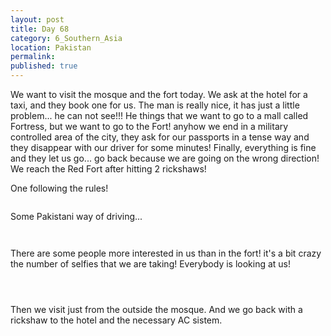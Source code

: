 ```yaml
---
layout: post
title: Day 68
category: 6_Southern_Asia
location: Pakistan
permalink: 
published: true
---
```


We want to visit the mosque and the fort today. We ask at the hotel for a taxi, and they book one for us. The man is really nice, it has just a little problem... he can not see!!! He things that we want to go to a mall called Fortress, but we want to go to the Fort! anyhow we end in a military controlled area of the city, they ask for our passports in a tense way and they disappear with our driver for some minutes! Finally, everything is fine and they let us go... go back because we are going on the wrong direction! We reach the Red Fort after hitting 2 rickshaws!

One following the rules!

<p><a
href="https://lh3.googleusercontent.com/Blc8tej2d-3yO0e2nZYtYUGQzxaXaHSuN9M_soQOt0fk6bsxNla52wcD8osbA14s9sX_JQc_5RiddZfwKYolHNd_koNEGb0EZ9mUn-ts8lRLdmOmVCPokKTzC2EDYSZtKSmw-w8XC5bT1IEzodCQmBSEFj4ViVsX9RZPmZjdJ9djQzt3lz69scVffX-CzX8ilRl7kzt_RtQ1Xl7sODfUR5l_jOEAqeNygKz8bxs1Esp76S-KwtQTbyAA5R_Y8WdiVsIINTolkw6fCxo9GjtdZ_ZdD_iAPyAv_h8xwssnYLoHZJjIhkNwgIPkqktV8er-UMffJhEHgPtd2i5QTkR3cdxGt7022mSkJdqtRzq-2YnsKf8ZeoLYBEEiSGH54xD0WmrRISdedUWlp8BK5C1oyPecv5tQVkPxEIFh_LzQh5aEmczKMR2AxaaTdtds6b21x78CqS2cIBmX8LRZXlMKAQczlUZ0-2fUryBg3vIOfxE4h0E3G1Nv4iadqwSCuU7ssXQgS0dvVTxYkjflAITlRT7RKMnAqlxZbaBL-NvpUNb60gy9hMfXaXE4PIYkR-YhT-HhGVvJ4qYeilnWu1TY0YyBCyuxtpYFfjNdpe_PY1rz8ne24k4yqWdfAb16IPlrLf_Z-7XyMuhZZ_S9z9Do0XVfWUOpDQ9pZRT56CQ98p_UvunxzfMK5WkJ-w=w1044-h783-no"><img 
src="https://lh3.googleusercontent.com/Blc8tej2d-3yO0e2nZYtYUGQzxaXaHSuN9M_soQOt0fk6bsxNla52wcD8osbA14s9sX_JQc_5RiddZfwKYolHNd_koNEGb0EZ9mUn-ts8lRLdmOmVCPokKTzC2EDYSZtKSmw-w8XC5bT1IEzodCQmBSEFj4ViVsX9RZPmZjdJ9djQzt3lz69scVffX-CzX8ilRl7kzt_RtQ1Xl7sODfUR5l_jOEAqeNygKz8bxs1Esp76S-KwtQTbyAA5R_Y8WdiVsIINTolkw6fCxo9GjtdZ_ZdD_iAPyAv_h8xwssnYLoHZJjIhkNwgIPkqktV8er-UMffJhEHgPtd2i5QTkR3cdxGt7022mSkJdqtRzq-2YnsKf8ZeoLYBEEiSGH54xD0WmrRISdedUWlp8BK5C1oyPecv5tQVkPxEIFh_LzQh5aEmczKMR2AxaaTdtds6b21x78CqS2cIBmX8LRZXlMKAQczlUZ0-2fUryBg3vIOfxE4h0E3G1Nv4iadqwSCuU7ssXQgS0dvVTxYkjflAITlRT7RKMnAqlxZbaBL-NvpUNb60gy9hMfXaXE4PIYkR-YhT-HhGVvJ4qYeilnWu1TY0YyBCyuxtpYFfjNdpe_PY1rz8ne24k4yqWdfAb16IPlrLf_Z-7XyMuhZZ_S9z9Do0XVfWUOpDQ9pZRT56CQ98p_UvunxzfMK5WkJ-w=w1044-h783-no" class="oversize" alt=""></a></p>

Some Pakistani way of driving...

<p><a
href="https://lh3.googleusercontent.com/52dqg4zu6HNt7SSufYTJwijmy-1eKbeAYvb7WLtTBqS5VLi-7tsLcxWHgKdib5s2c1d-dcgunVGYZZN7rcTN_jUU8-Sg9s9S3OG_ZwJuguyZXGsoRwZP4WPYhQTFg3muG2ioDIQu5jwIi5t7K7f-gIroMGuSYqlE96CqLkjl-8JXzMnmcLu4LWFtPMnspX_gjZ1-T2jNw5AWg6C1JgDFpCCNqQtkwC2wHxGXsWcLYh7HqpXSRzCdGcbm4mJsLqNgeqNlg8Ah2_jivcVNoSTX7mc9RcL1xKvAS84UNOc5HLDTOXJgr3XnLieHM1FCVB54CuoWg9qRbAEnlXLZaACSLpfBee-etrgPphw4MwP3G8MHnbkSeD8YNiwgW4jtXq2uFZEmVkw4rvRxZeL7lGfIYQ3BKLginjXMw61ZSGDuPm716ptGC0rJmJ5XxBsdXGsFxApnhN_oRC1jh7BcdBCH68c5USgRbOm9f5VNhz3l3-Xm7rcdTjah3gZLrSbM_EMsxhE7vFTubktYVisPTm4wQ216_QnixPYllmCjehJt_oMiKNUBH3NMKNZjw3RX6KfbYQqnPCfQ9b478mXbshW4N0EoMnfZDcXlBuDT1yUkWBjmVD7_HzPUyibM8eMnvfs-7c3TGQu87pERo6QiA0-dDJUrQUtWF9J_wdUnxyHapFRWjC7lZdLUbstO2w=w1044-h783-no"><img 
src="https://lh3.googleusercontent.com/52dqg4zu6HNt7SSufYTJwijmy-1eKbeAYvb7WLtTBqS5VLi-7tsLcxWHgKdib5s2c1d-dcgunVGYZZN7rcTN_jUU8-Sg9s9S3OG_ZwJuguyZXGsoRwZP4WPYhQTFg3muG2ioDIQu5jwIi5t7K7f-gIroMGuSYqlE96CqLkjl-8JXzMnmcLu4LWFtPMnspX_gjZ1-T2jNw5AWg6C1JgDFpCCNqQtkwC2wHxGXsWcLYh7HqpXSRzCdGcbm4mJsLqNgeqNlg8Ah2_jivcVNoSTX7mc9RcL1xKvAS84UNOc5HLDTOXJgr3XnLieHM1FCVB54CuoWg9qRbAEnlXLZaACSLpfBee-etrgPphw4MwP3G8MHnbkSeD8YNiwgW4jtXq2uFZEmVkw4rvRxZeL7lGfIYQ3BKLginjXMw61ZSGDuPm716ptGC0rJmJ5XxBsdXGsFxApnhN_oRC1jh7BcdBCH68c5USgRbOm9f5VNhz3l3-Xm7rcdTjah3gZLrSbM_EMsxhE7vFTubktYVisPTm4wQ216_QnixPYllmCjehJt_oMiKNUBH3NMKNZjw3RX6KfbYQqnPCfQ9b478mXbshW4N0EoMnfZDcXlBuDT1yUkWBjmVD7_HzPUyibM8eMnvfs-7c3TGQu87pERo6QiA0-dDJUrQUtWF9J_wdUnxyHapFRWjC7lZdLUbstO2w=w1044-h783-no" class="oversize" alt=""></a></p>

<p><a
href="https://lh3.googleusercontent.com/Y91xGpEjBZOllULQCLYxbY__P375ilJXWb9YBMeIY0Pj5JsMeyHSlpIWlwM2T5l7MVULpZMwQijn30VDQBaixf3ghenhZellbON33qdVRhyzJRaF4OLqDmMenR4L5Ug7Sl0pr59DkWupPidvf3ugIXJEYYQJRy8Cu0R7FnW4mpdHnRJ5187BMNBRvUBRlSD3aLRBSjMo-v0YBaCo5zCkgVRLR4hZJHKezcaCEatty7o-ndVfvtw9nUHhl5xKfpAPS6TrGB2Nfv4FHUcAKyMNrSiAgRRBiwSqtbx8oCwVL23ylIZnSk0lKFJMaU60W8TesKkjzl5V9ktP3xRw5gmnSibFGrmLmCNm2phfWznTc00yDLYQ78QbSSRhwjO0r2dunvuJWslFA_B_-9aTGKYIs5SHcey7gJE3QBlbVk-fsey_V_Zf5SsSoH5SZm6fQrbNnM9aAJRT3D0uRRBp-3vJ3lfHafEuxUaqtKLFmpMzhP6SPm4FlTk0ws_ZYt9uzY0gjgv4WYm1CAFuy9OY8UqqL0Ciqe4ABFL21sgiZfteHShchmnYL71M7x8KyAYSa8R09mjud-5vxpC8xjzXWw9yZZQv42SNHqrYHoQj63V8YbvsZjE1AkKnyJmqR8HX4Rrsflsyc-TS7GBMmUzYHI-rlqs1uwCEWBg3DGpK5AZeB8mXc0XE1j6lGbFZPg=w1044-h783-no"><img 
src="https://lh3.googleusercontent.com/Y91xGpEjBZOllULQCLYxbY__P375ilJXWb9YBMeIY0Pj5JsMeyHSlpIWlwM2T5l7MVULpZMwQijn30VDQBaixf3ghenhZellbON33qdVRhyzJRaF4OLqDmMenR4L5Ug7Sl0pr59DkWupPidvf3ugIXJEYYQJRy8Cu0R7FnW4mpdHnRJ5187BMNBRvUBRlSD3aLRBSjMo-v0YBaCo5zCkgVRLR4hZJHKezcaCEatty7o-ndVfvtw9nUHhl5xKfpAPS6TrGB2Nfv4FHUcAKyMNrSiAgRRBiwSqtbx8oCwVL23ylIZnSk0lKFJMaU60W8TesKkjzl5V9ktP3xRw5gmnSibFGrmLmCNm2phfWznTc00yDLYQ78QbSSRhwjO0r2dunvuJWslFA_B_-9aTGKYIs5SHcey7gJE3QBlbVk-fsey_V_Zf5SsSoH5SZm6fQrbNnM9aAJRT3D0uRRBp-3vJ3lfHafEuxUaqtKLFmpMzhP6SPm4FlTk0ws_ZYt9uzY0gjgv4WYm1CAFuy9OY8UqqL0Ciqe4ABFL21sgiZfteHShchmnYL71M7x8KyAYSa8R09mjud-5vxpC8xjzXWw9yZZQv42SNHqrYHoQj63V8YbvsZjE1AkKnyJmqR8HX4Rrsflsyc-TS7GBMmUzYHI-rlqs1uwCEWBg3DGpK5AZeB8mXc0XE1j6lGbFZPg=w1044-h783-no" class="oversize" alt=""></a></p>

There are some people more interested in us than in the fort! it's a bit crazy the number of selfies that we are taking! Everybody is looking at us!

 <p><a
href="https://lh3.googleusercontent.com/SGDr3h_avqUmlU2ZYzwmQWpxIU0NbIQ6X9hgAJ1XHXf81zvWpAi81UejbpEZW-XAk96m9kTCV8i9BeZIxVU9OqBEOWMVllQDYSROGTD4z7msSugpjviXhIezAO36cnlhR7J_KfJS625Para6aJbXHoawAiVPrDeWxKhOgMzhKZoTvaZ0ehqvPMcbYMfUfW77fkLhu1TIEHIkgP_tybJqbeDSJf6m-z7fMeeRec42r-7-9DA0PqKpPNpvtz0UyRTpOApoqsssgS7yOj-fifIw_REL9KjYa87iR7A323Te8rzaHeeelNYPXBB9x39VwSpTh60TqOT_4FhzsEOMMcO3stigiB6l6AGEtCHxHqqkAZwj7UQAt-r7cnsy_ZvvJ8NISZu9jY02bsXTd7rkThZie7iLcpG6aBD-6kVIB622YTrvQopmrEaLnFrBGd2jhGexMBr7zqFRnZfk3KDEjlM8zYnT-chLSJjEBw6sBpD70FbvJDOSq3_eaVZfjvwnIyboUqEEHPOt71w3WsiUSmSrz1sZ5t95jrLIOKnXvWJZcQBlRbmkcr_j7u_tUEFLyqJhR7xjIgBCNrDJTvdKwbX7gXS5OsCt_ZULNy6hKfIrMJ6Ln34X5zHtHEbFAk_xzNEE_X-4ZrCIxEwBvz8ZTAdHUc6nsK4z1ZH17z6slcXgQM9_ybhUaUlGPNM1Dg=w1044-h783-no"><img 
src="https://lh3.googleusercontent.com/SGDr3h_avqUmlU2ZYzwmQWpxIU0NbIQ6X9hgAJ1XHXf81zvWpAi81UejbpEZW-XAk96m9kTCV8i9BeZIxVU9OqBEOWMVllQDYSROGTD4z7msSugpjviXhIezAO36cnlhR7J_KfJS625Para6aJbXHoawAiVPrDeWxKhOgMzhKZoTvaZ0ehqvPMcbYMfUfW77fkLhu1TIEHIkgP_tybJqbeDSJf6m-z7fMeeRec42r-7-9DA0PqKpPNpvtz0UyRTpOApoqsssgS7yOj-fifIw_REL9KjYa87iR7A323Te8rzaHeeelNYPXBB9x39VwSpTh60TqOT_4FhzsEOMMcO3stigiB6l6AGEtCHxHqqkAZwj7UQAt-r7cnsy_ZvvJ8NISZu9jY02bsXTd7rkThZie7iLcpG6aBD-6kVIB622YTrvQopmrEaLnFrBGd2jhGexMBr7zqFRnZfk3KDEjlM8zYnT-chLSJjEBw6sBpD70FbvJDOSq3_eaVZfjvwnIyboUqEEHPOt71w3WsiUSmSrz1sZ5t95jrLIOKnXvWJZcQBlRbmkcr_j7u_tUEFLyqJhR7xjIgBCNrDJTvdKwbX7gXS5OsCt_ZULNy6hKfIrMJ6Ln34X5zHtHEbFAk_xzNEE_X-4ZrCIxEwBvz8ZTAdHUc6nsK4z1ZH17z6slcXgQM9_ybhUaUlGPNM1Dg=w1044-h783-no" class="oversize" alt=""></a></p>

<p><a
href="https://lh3.googleusercontent.com/8CYJLJ5PXDwWTPc9lhW03qFL4hxvhdrA_jTIpRBKAMv_6z3wC8oro7xKC1QMnnSNr88QWVwCzmvDqCeg5aMOEzJEbBbwL0AmDlRE3Sw87u6qOwXAUFuFMNOi2HHyYLMttUBfiKl1d2v4EypF7OyXSZpDyXNvWTgKuGtVrvIVYXQhroDOviXBJRC1K7c1mv8iDQ7VE4CT_dwAnIaUWTGhM5r0vwIZV0reQDtFZWQkGZJlX1bzS3ZOrD75zQcqRMgsM_MnrezBWcgOE5LxIJv0uwbT8HNEilC3ljyKY0aP4IjXsSwC8k3H905B0PuCp0FJEmWpwCfHAiII3dwwKOz4iX9ZcKKwVGeSLHFSOi377uaxCxyH5Go1fZiulp5YSQOTRoQ-a3_A4FyTfq6PcfkKu-RtX-E7tVtBtiOdt3nx3zA2zNlQUziEzYQPLGlKgL8viuwyolIfM8lk-TQyRW7DeJciCsclpfrF3W9xaSsL3eaPsQOrkbsGznaEgw4tOMdiHVjPQruhp3Hyga5-VSEtPIKMuzzPoUNUZfqAKlGRnpz2ybwbmVX3EMS4k-zYl4tUs9QHV5Xm3XSDjSZbTIjbgh0sGmSRNdQDdJ_S3F71VSdWwi__wnCOVyTHDSWXKfkWiAfLoTvFHGJFTwxk6hZVTXktLaTykHGn4sbLu0LDvV4ydrfruLCXz8j3ww=w835-h626-no"><img 
src="https://lh3.googleusercontent.com/8CYJLJ5PXDwWTPc9lhW03qFL4hxvhdrA_jTIpRBKAMv_6z3wC8oro7xKC1QMnnSNr88QWVwCzmvDqCeg5aMOEzJEbBbwL0AmDlRE3Sw87u6qOwXAUFuFMNOi2HHyYLMttUBfiKl1d2v4EypF7OyXSZpDyXNvWTgKuGtVrvIVYXQhroDOviXBJRC1K7c1mv8iDQ7VE4CT_dwAnIaUWTGhM5r0vwIZV0reQDtFZWQkGZJlX1bzS3ZOrD75zQcqRMgsM_MnrezBWcgOE5LxIJv0uwbT8HNEilC3ljyKY0aP4IjXsSwC8k3H905B0PuCp0FJEmWpwCfHAiII3dwwKOz4iX9ZcKKwVGeSLHFSOi377uaxCxyH5Go1fZiulp5YSQOTRoQ-a3_A4FyTfq6PcfkKu-RtX-E7tVtBtiOdt3nx3zA2zNlQUziEzYQPLGlKgL8viuwyolIfM8lk-TQyRW7DeJciCsclpfrF3W9xaSsL3eaPsQOrkbsGznaEgw4tOMdiHVjPQruhp3Hyga5-VSEtPIKMuzzPoUNUZfqAKlGRnpz2ybwbmVX3EMS4k-zYl4tUs9QHV5Xm3XSDjSZbTIjbgh0sGmSRNdQDdJ_S3F71VSdWwi__wnCOVyTHDSWXKfkWiAfLoTvFHGJFTwxk6hZVTXktLaTykHGn4sbLu0LDvV4ydrfruLCXz8j3ww=w835-h626-no" class="oversize" alt=""></a></p>

<p><a
href="https://lh3.googleusercontent.com/z7lxxvwjIHT43SJuYUQ4onTQA2-ymxymMuPXi5qVHpUm8S8sjQOKbfUZBM09cLkx4hxIvnx6S_OtNddPUWky75mUKA_I8lkANUQB4-rI1jZNF8omWELJ7--b0QjeR836eQS5_os3uQMr5LE2s5-Hb2LZeb-xolYvxgp7mMd80SclywcwdehZXJRt1Xp2P39IThSeXwbWprLG-66fNFF7cVoXHXHuQbXE6CmcX0WFKqG-bzS7cFzgQrBSu5_GWOsAxsyM35gNpotiDz3YA7eY-VAJR3PLoQLj4pgRQ1_6KB1GXZsV6bMd589Lu5PTwxMnZO5bfH4W7R4dm68VaZwQoQHa0MmX1ZZAjNIR6ZmcWk5SqMAFXgi9oKIOTg9FtKQWTbhSME7Ol0l0arNJCQZIgvFwnqQAi1YaOabgdD4kHCEuJDRTHEbRCtXgalI--lj3oZhwopMsF1z77lMRMqZj9wzsZ7NNcBQFtHIeRft-TB52Jc5B1_evrtx40m3l7h_0XrB_agoldJriNYRx_pQWiEy-sO68UTsr5Nd9YqbMcAiu-q6faOd-NC6ln09MOsxKVIdFr0Msn6Q1bRzSAJpsKngaP4uBkTODS-UoOcdqvH0B83uX_YGh9uZwV9FD0fwjbDBSo_kSB-x476MqWlBytHAZWLeDHihhHWxH0lHutsvirDssj-dVYwKT6g=w1044-h783-no"><img 
src="https://lh3.googleusercontent.com/z7lxxvwjIHT43SJuYUQ4onTQA2-ymxymMuPXi5qVHpUm8S8sjQOKbfUZBM09cLkx4hxIvnx6S_OtNddPUWky75mUKA_I8lkANUQB4-rI1jZNF8omWELJ7--b0QjeR836eQS5_os3uQMr5LE2s5-Hb2LZeb-xolYvxgp7mMd80SclywcwdehZXJRt1Xp2P39IThSeXwbWprLG-66fNFF7cVoXHXHuQbXE6CmcX0WFKqG-bzS7cFzgQrBSu5_GWOsAxsyM35gNpotiDz3YA7eY-VAJR3PLoQLj4pgRQ1_6KB1GXZsV6bMd589Lu5PTwxMnZO5bfH4W7R4dm68VaZwQoQHa0MmX1ZZAjNIR6ZmcWk5SqMAFXgi9oKIOTg9FtKQWTbhSME7Ol0l0arNJCQZIgvFwnqQAi1YaOabgdD4kHCEuJDRTHEbRCtXgalI--lj3oZhwopMsF1z77lMRMqZj9wzsZ7NNcBQFtHIeRft-TB52Jc5B1_evrtx40m3l7h_0XrB_agoldJriNYRx_pQWiEy-sO68UTsr5Nd9YqbMcAiu-q6faOd-NC6ln09MOsxKVIdFr0Msn6Q1bRzSAJpsKngaP4uBkTODS-UoOcdqvH0B83uX_YGh9uZwV9FD0fwjbDBSo_kSB-x476MqWlBytHAZWLeDHihhHWxH0lHutsvirDssj-dVYwKT6g=w1044-h783-no" class="oversize" alt=""></a></p>

Then we visit just from the outside the mosque. And we go back with a rickshaw to the hotel and the necessary AC sistem.

<p><a
href="https://lh3.googleusercontent.com/Be9tTH6V4ib-0MZVImUl5FAdQVjA9GZbER_BK-TnLLdgpoZstICqSNmgVE3UCkumrdHIiIVH117Bo_BU3S_p9za5qXVrW_jgP8eYLZmHvEplC4xWUCC887bHE2GoEAVplYq7smRuMd9PNB5VHmvecRfszRC1Pyo3hluMetjX2hcVQw0KfMIFUVVodOFwt23RFraWae0Y572i9TvlBtZggy_q2X0PKJEK8AD8NABxVwMyq8wyCSM8TjNfVc47eiHbE7gOPNvXhTD19MBA-1x4HrNo8ItsaOcOOfshqVk6A9-mmxzMLoYCX-jOlIC30fsdKuX0BNa8oRdU4pAMZk3pAhuRxDR7QLv_gvTlHQuoqMPgPQq1-45LKq7t_Tjb4fLVFsCUm_vNG3oAgfLRJdkK-uKDlpUsJQFcq5DPQjqCM0jZA_rklZMt81TxakmlTnOH7CgDP9EexEGxWbjlICL8RTqalnlysk13KniEglDppK_1nBFDflIVtHIQYdpvr-Da0otVxPBDS1Oh1MjqUdaVPnryR_y6pT1qkr40zu-0DB5riqAIjU82n0CXyiP-BMmxx08cZP2XMp11WX68IQRv1kawVU-Ewum0O7jA3Jka5CIYzPZ2jHJ_H_G6w6lzJCP2lZYJOvVnNeDAxXm2w5vQEzGocn7rA_q-hXFpav3ydluj6QTUPt6cGjfEBA=w835-h626-no"><img 
src="https://lh3.googleusercontent.com/Be9tTH6V4ib-0MZVImUl5FAdQVjA9GZbER_BK-TnLLdgpoZstICqSNmgVE3UCkumrdHIiIVH117Bo_BU3S_p9za5qXVrW_jgP8eYLZmHvEplC4xWUCC887bHE2GoEAVplYq7smRuMd9PNB5VHmvecRfszRC1Pyo3hluMetjX2hcVQw0KfMIFUVVodOFwt23RFraWae0Y572i9TvlBtZggy_q2X0PKJEK8AD8NABxVwMyq8wyCSM8TjNfVc47eiHbE7gOPNvXhTD19MBA-1x4HrNo8ItsaOcOOfshqVk6A9-mmxzMLoYCX-jOlIC30fsdKuX0BNa8oRdU4pAMZk3pAhuRxDR7QLv_gvTlHQuoqMPgPQq1-45LKq7t_Tjb4fLVFsCUm_vNG3oAgfLRJdkK-uKDlpUsJQFcq5DPQjqCM0jZA_rklZMt81TxakmlTnOH7CgDP9EexEGxWbjlICL8RTqalnlysk13KniEglDppK_1nBFDflIVtHIQYdpvr-Da0otVxPBDS1Oh1MjqUdaVPnryR_y6pT1qkr40zu-0DB5riqAIjU82n0CXyiP-BMmxx08cZP2XMp11WX68IQRv1kawVU-Ewum0O7jA3Jka5CIYzPZ2jHJ_H_G6w6lzJCP2lZYJOvVnNeDAxXm2w5vQEzGocn7rA_q-hXFpav3ydluj6QTUPt6cGjfEBA=w835-h626-no" class="oversize" alt=""></a></p>

<p><a
href="https://lh3.googleusercontent.com/iC-bOPvHc9-VN63NjduWGwt7mTvQjyCR0yUUp0qmEw72T3Vds7Hu9mbofm-pJU8wPwx7HdpCtVSsuQEEWPmfkQuXr13LKk8ukaANC8QIuUe-XRzQExBA8y22ZEELEY8dgpBvryQtPEVMxZIqpUqFYCYVTP1-BWfg3VTxEiKF6Qx8ALL4DfeOrax5iOSf0wyih8f-dyve7uprYX-mGB7jnnps_vPZxBLiRNw1EoDHBKUbogIAHVdv6rJJ-Ns1utzlYlTEFGt7R_GgBWWQXskSPFa5quNYwThH_C4sKotvko0u1oo31KgEnWkOcSOFypZ32MJbzu5uutCJsmfNzpl1zuY35DnwBmjIPoZnmPLeprGHuIIk2wTuOoODJHMLn81exVZHT7DnQDPiNGeSsjCdM2AgNYRMlZeoOx9U2wLz0PYCbHvrW39gilbmEngXL-roubHGDhUyd-C5TCdtGdN_u5rBAfovYNvpiqh6WMBhUshdARgWWNZy0sRtjAc94RnpariAeeawsU5oQRJHM-xWydna12cRecVqHS0_FNeEYy3W3sNcaAF8CNt45frNj3xnopUQt1HDogT6Eb0E-tokybe_ra2Pz4HPMUfF6ffdvKui5avM3U3i1aVygARXV1kwAp1Of_YvHW5gQcJYw9PRTG8wp6ad5mUUhLOkKj-0xtBm0kzPPxZZIHIOIw=w1044-h783-no"><img 
src="https://lh3.googleusercontent.com/iC-bOPvHc9-VN63NjduWGwt7mTvQjyCR0yUUp0qmEw72T3Vds7Hu9mbofm-pJU8wPwx7HdpCtVSsuQEEWPmfkQuXr13LKk8ukaANC8QIuUe-XRzQExBA8y22ZEELEY8dgpBvryQtPEVMxZIqpUqFYCYVTP1-BWfg3VTxEiKF6Qx8ALL4DfeOrax5iOSf0wyih8f-dyve7uprYX-mGB7jnnps_vPZxBLiRNw1EoDHBKUbogIAHVdv6rJJ-Ns1utzlYlTEFGt7R_GgBWWQXskSPFa5quNYwThH_C4sKotvko0u1oo31KgEnWkOcSOFypZ32MJbzu5uutCJsmfNzpl1zuY35DnwBmjIPoZnmPLeprGHuIIk2wTuOoODJHMLn81exVZHT7DnQDPiNGeSsjCdM2AgNYRMlZeoOx9U2wLz0PYCbHvrW39gilbmEngXL-roubHGDhUyd-C5TCdtGdN_u5rBAfovYNvpiqh6WMBhUshdARgWWNZy0sRtjAc94RnpariAeeawsU5oQRJHM-xWydna12cRecVqHS0_FNeEYy3W3sNcaAF8CNt45frNj3xnopUQt1HDogT6Eb0E-tokybe_ra2Pz4HPMUfF6ffdvKui5avM3U3i1aVygARXV1kwAp1Of_YvHW5gQcJYw9PRTG8wp6ad5mUUhLOkKj-0xtBm0kzPPxZZIHIOIw=w1044-h783-no" class="oversize" alt=""></a></p>